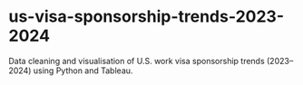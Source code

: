 # us-visa-sponsorship-trends-2023-2024
Data cleaning and visualisation of U.S. work visa sponsorship trends (2023–2024) using Python and Tableau.

